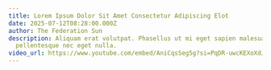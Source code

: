 ```yaml
---
title: Lorem Ipsum Dolor Sit Amet Consectetur Adipiscing Elot
date: 2025-07-12T08:28:00.000Z
author: The Federation Sun
description: Aliquam erat volutpat. Phasellus ut mi eget sapien malesuada
  pellentesque nec eget nulla.
video_url: https://www.youtube.com/embed/AniCqsSeg5g?si=PqDR-uwcKEXoXdJY
---
```


